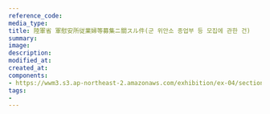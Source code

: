 ```yaml
---
reference_code:
media_type:
title: 陸軍省 軍慰安所従業婦等募集ニ關スル件(군 위안소 종업부 등 모집에 관한 건)
summary:
image:
description:
modified_at:
created_at:
components:
- https://wwm3.s3.ap-northeast-2.amazonaws.com/exhibition/ex-04/section-01-left/5_陸軍省+軍慰安所従業婦等募集ニ關スル件(군+위안소+종업부+등+모집에+관한+건).JPG
tags:
-
---
```


